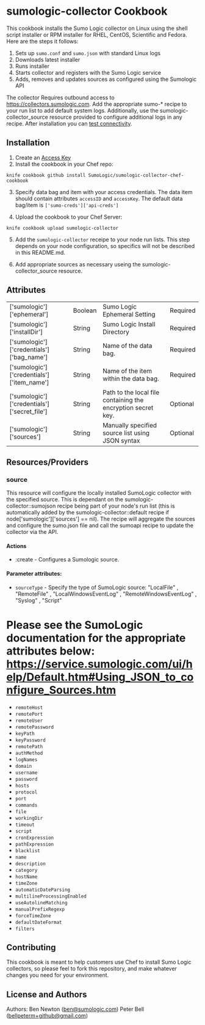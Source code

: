 sumologic-collector Cookbook
============================
This cookbook installs the Sumo Logic collector on Linux using the shell script
installer or RPM installer for RHEL, CentOS, Scientific and Fedora. Here are the steps it follows:

1. Sets up `sumo.conf` and `sumo.json` with standard Linux logs
2. Downloads latest installer
3. Runs installer
4. Starts collector and registers with the Sumo Logic service
5. Adds, removes and updates sources as configured using the Sumologic API

The collector Requires outbound access to https://collectors.sumologic.com.
Add the appropriate sumo-* recipe to your run list to add default system logs.  Additionally,
use the sumologic-collector_source resource provided to configure additional logs in any recipe.
After installation you can [test connectivity](https://service.sumologic.com/ui/help/Default.htm#Testing_Connectivity.htm).


Installation
------------
1. Create an [Access Key](http://help.sumologic.com/i19.69v2/Default.htm#Generating_Collector_Installation_API_Keys.htm)
2. Install the cookbook in your Chef repo:

```knife cookbook github install SumoLogic/sumologic-collector-chef-cookbook```

3. Specify data bag and item with your access credentials.  The data item should
contain attributes `accessID` and `accessKey`.  The default data bag/item is
`['sumo-creds']['api-creds']`

4. Upload the cookbook to your Chef Server:

```knife cookbook upload sumologic-collector```

5. Add the `sumologic-collector` receipe to your node run lists.  This step depends
on your node configuration, so specifics will not be described in this README.md.

6. Add appropriate sources as necessary useing the sumologic-collector_source resource.

Attributes
----------

<table>
  <tr>
    <td>['sumologic']['ephemeral']</td>
    <td>Boolean</td>
    <td>Sumo Logic Ephemeral Setting</td>
    <td>Required</td>
  </tr>
  <tr>
    <td>['sumologic']['installDir'] </td>
    <td>String</td>
    <td>Sumo Logic Install Directory</td>
    <td>Required</td>
  </tr>
  <tr>
    <td>['sumologic']['credentials']['bag_name']</td>
    <td>String</td>
    <td>Name of the data bag.</td>
    <td>Required</td>
  </tr>
  <tr>
    <td>['sumologic']['credentials']['item_name']</td>
    <td>String</td>
    <td>Name of the item within the data bag. </td>
    <td>Required</td>
  </tr>
  <tr>
    <td>['sumologic']['credentials']['secret_file']</td>
    <td>String</td>
    <td>Path to the local file containing the encryption secret key.</td>
    <td>Optional</td>
  </tr>
  <tr>
    <td>['sumologic']['sources']</td>
    <td>String</td>
    <td>Manually specified source list using JSON syntax</td>
    <td>Optional</td>
  </tr>
</table>

Resources/Providers
------------
### source

This resource will configure the locally installed SumoLogic collector with the specified source.  This is dependant on the sumologic-collector::sumojson recipe being part of your node's run list (this is automatically added by the sumologic-collector::default recipe if node['sumologic']['sources'] == nil).  The recipe will aggregate the sources and configure the sumo.json file and call the sumoapi recipe to update the collector via the API.

#### Actions
- :create - Configures a Sumologic source.

#### Parameter attributes:
- `sourceType` - Specify the type of SumoLogic source: "LocalFile" , "RemoteFile" , "LocalWindowsEventLog" , "RemoteWindowsEventLog" , "Syslog" , "Script"
# Please see the SumoLogic documentation for the appropriate attributes below: https://service.sumologic.com/ui/help/Default.htm#Using_JSON_to_configure_Sources.htm
- `remoteHost`
- `remotePort`
- `remoteUser`
- `remotePassword`
- `keyPath`
- `keyPassword`
- `remotePath`
- `authMethod`
- `logNames`
- `domain`
- `username`
- `password`
- `hosts`
- `protocol`
- `port`
- `commands`
- `file`
- `workingDir`
- `timeout`
- `script`
- `cronExpression`
- `pathExpression`
- `blacklist`
- `name`
- `description`
- `category`
- `hostName`
- `timeZone`
- `automaticDateParsing`
- `multilineProcessingEnabled`
- `useAutolineMatching`
- `manualPrefixRegexp`
- `forceTimeZone`
- `defaultDateFormat`
- `filters`

Contributing
------------
This cookbook is meant to help customers use Chef to install Sumo Logic
collectors, so please feel to fork this repository, and make whatever changes
you need for your environment.


License and Authors
-------------------
Authors:
	Ben Newton (ben@sumologic.com)
  Peter Bell (bellpeterm+github@gmail.com)
